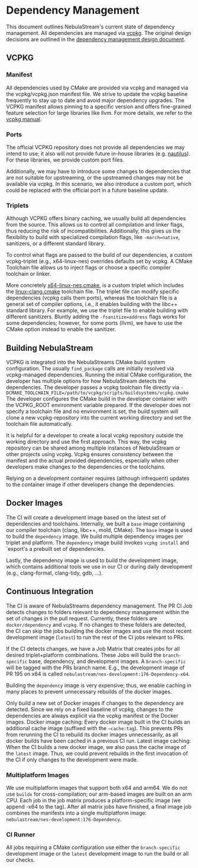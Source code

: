 # Dependency Management

This document outlines NebulaStream's current state of dependency management. All dependencies are
managed via [vcpkg](https://github.com/microsoft/vcpkg). The original design decisions are outlined in the
[dependency management design document](docs/design/20240710_dependency-management.md).

## VCPKG

### Manifest

All dependencies used by CMake are provided via vcpkg and managed via the vcpkg/vcpkg.json manifest file. We strive to
update the vcpkg baseline frequently to stay up to date and avoid major dependency upgrades. The VCPKG manifest allows
pinning to a specific version and offers fine-grained feature selection for large libraries like llvm. For more details,
we refer to the [vcpkg manual](https://learn.microsoft.com/en-us/vcpkg/concepts/manifest-mode).

### Ports

The official VCPKG repository does not provide all dependencies we may intend to use; it also will not provide future
in-house libraries (e.g. [nautilus](https://github.com/nebulastream/nautilus)). For these libraries, we provide custom
port files.

Additionally, we may have to introduce some changes to dependencies that are not suitable for upstreaming, or the
upstreamed changes may not be available via vcpkg. In this scenario, we also introduce a custom port, which could be
replaced with the official port in a future baseline update.

### Triplets

Although VCPKG offers binary caching, we usually build all dependencies from the source. This allows us
to control all compilation and linker flags, thus reducing the risk of incompatibilities. Additionally, this gives us
the flexibility to build with specialized compilation flags, like `-march=native`, sanitizers, or a different standard
library.

To control what flags are passed to the build of our dependencies, a custom vcpkg-triplet (e.g., x64-linux-nes)
overrides
defaults set by vcpkg. A CMake Toolchain file allows us to inject flags or choose a specific compiler toolchain or
linker.

More concretely [x64-linux-nes.cmake](vcpkg/custom-triplets/x64-linux-nes.cmake), is a custom triplet which includes
the [linux-clang.cmake](vcpkg/custom-triplets/linux-clang.cmake) toolchain file. The triplet file can modify specific
dependencies (vcpkg calls them ports), whereas the toolchain file is a general set of compiler options, i.e., it enables
building with the libc++ standard library. For example, we use the triplet file to enable building with different
sanitizers.
Bluntly adding the `-fsanitize=address` flags works for some dependencies; however, for some ports (llvm), we have to
use the CMake option instead to enable the sanitizer.

## Building NebulaStream

VCPKG is integrated into the NebulaStreams CMake build system configuration. The usually `find_package` calls are
initially resolved via vcpkg-managed dependencies. Running the initial CMake configuration, the developer has multiple
options for how NebulaStream detects the dependencies.
The developer passes a vcpkg toolchain file directly via
`-DCMAKE_TOOLCHAIN_FILE=/path/to/vcpkg/scripts/buildsystems/vcpkg.cmake`
The developer configures the CMake build in the developer container with the VCPKG_ROOT environment variable prepared.
If the developer does not specify a toolchain file and no environment is set, the build system will clone a new
vcpkg-repository into the current working directory and set the toolchain file automatically.

It is helpful for a developer to create a local vcpkg repository outside the working directory and use the first
approach. This way, the vcpkg repository can be shared among multiple instances of NebulaStream or other projects using
vcpkg. Vcpkg ensures consistency between the manifest and the actual provided dependencies, especially when other
developers make changes to the dependencies or the toolchains.

Relying on a development container requires (although infrequent) updates to the container image if other developers
change the dependencies.

## Docker Images

The CI will create a development image based on the latest set of dependencies and toolchains. Internally, we built a
`base` image containing our compiler toolchain (clang, libc++, mold, CMake). The `base` image is used to build the
`dependency` image. We build multiple dependency images per triplet and platform. The `dependency` image build invokes
`vcpkg install` and `export's a prebuilt set of dependencies.

Lastly, the dependency image is used to build the development image, which contains additional tools we use in our CI or
during daily development (e.g., clang-format, clang-tidy, gdb, ...).

## Continuous Integration

The CI is aware of NebulaStreams dependency management. The PR CI Job detects changes to folders relevant to dependency
management within the set of changes in the pull request. Currently, these folders are `docker/dependency` and `vcpkg`.
If no changes to these folders are detected, the CI can skip the jobs building the docker images and use the most recent
development image (`latest`) to run the rest of the CI jobs relevant to PRs.

If the CI detects changes, we have a Job Matrix that creates jobs for all desired triplet+platform combinations. These
Jobs will build the `branch-specific` base, dependency, and development images. A `branch-specific` will be tagged with
the PRs branch name. E.g., the development image of PR 195 on x64 is called
`nebulastream/nes-development:176-Dependency-x64`.

Building the `dependency` image is very expensive; thus, we enable caching in many places to prevent unnecessary
rebuilds of the docker images.

Only build a new set of Docker images if changes to the dependency are detected. Since we rely on a fixed baseline of
vcpkg, changes to the dependencies are always explicit via the vcpkg manifest or the Docker images.
Docker image caching: Every docker image built in the CI builds an additional cache image (suffixed with the
`—cache:tag`). This prevents PRs from rerunning the CI to rebuild its docker images unnecessarily, as all docker builds
have been cached in a previous CI run.
Latest image caching: When the CI builds a new docker image, we also pass the cache image of the `latest` image. Thus,
we could prevent rebuilds in the first invocation of the CI if only changes to the development were made.

### Multiplatform Images

We use multiplatform images that support both x64 and arm64. We do not use `buildx` for cross-compilation; our arm-based
images are built on an arm CPU. Each job in the job matrix produces a platform-specific image (we append -x64 to the
tag). After all matrix jobs have finished, a final image job combines the manifests into a single multiplatform image:
`nebulastream/nes-development:176-Dependency`.

### CI Runner

All jobs requiring a CMake configuration use either the `branch-specific` development image or the `latest` development
image to run the build or all our checks.